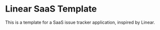 # Linear SaaS Template

This is a template for a SaaS issue tracker application, inspired by Linear.
